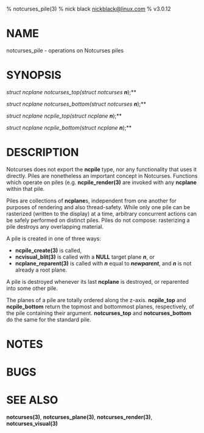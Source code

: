 % notcurses_pile(3)
% nick black <nickblack@linux.com>
% v3.0.12

# NAME

notcurses_pile - operations on Notcurses piles

# SYNOPSIS

**struct ncplane* notcurses_top(struct notcurses* ***n***);**

**struct ncplane* notcurses_bottom(struct notcurses* ***n***);**

**struct ncplane* ncpile_top(struct ncplane* ***n***);**

**struct ncplane* ncpile_bottom(struct ncplane* ***n***);**

# DESCRIPTION

Notcurses does not export the **ncpile** type, nor any functionality that
uses it directly. Piles are nonetheless an important concept in Notcurses.
Functions which operate on piles (e.g. **ncpile_render(3)** are invoked
with any **ncplane** within that pile.

Piles are collections of **ncplane**s, independent from one another for
purposes of rendering and also thread-safety. While only one pile can be
rasterized (written to the display) at a time, arbitrary concurrent actions
can be safely performed on distinct piles. Piles do not compose: rasterizing
a pile destroys any overlapping material.

A pile is created in one of three ways:

* **ncpile_create(3)** is called,
* **ncvisual_blit(3)** is called with a **NULL** target plane ***n***, or
* **ncplane_reparent(3)** is called with ***n*** equal to ***newparent***,
   and ***n*** is not already a root plane. 

A pile is destroyed whenever its last **ncplane** is destroyed, or
reparented into some other pile.

The planes of a pile are totally ordered along the z-axis. **ncpile_top** and
**ncpile_bottom** return the topmost and bottommost planes, respectively, of
the pile containing their argument. **notcurses_top** and **notcurses_bottom**
do the same for the standard pile.

# NOTES

# BUGS

# SEE ALSO

**notcurses(3)**,
**notcurses_plane(3)**,
**notcurses_render(3)**,
**notcurses_visual(3)**
